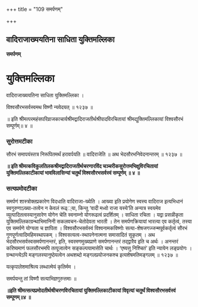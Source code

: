 +++
title = "109 समर्पणम्"

+++


## वादिराजाख्ययतिना साधिता युक्तिमल्लिका

**समर्पणम्**

# **युक्तिमल्लिका**

वादिराजाख्ययतिना साधिता युक्तिमल्लिका ।

विश्वसौरभसर्वस्वमथ विष्णौ न्यवेदयत् ॥ १२३७ ॥

॥ इति श्रीमत्परमहंसपरिव्राजकाचार्यश्रीमद्वादिराजतीर्थश्रीपादविरचितायां श्रीमद्युक्तिमल्लिकायां विश्वसौरभं सम्पूर्णम्॥ ४ ॥

### **सुरोत्तमटीका**

सौरभं समापयंस्तत्र निरूपितमर्थं हरावर्पयति ॥ वादिराजेति ॥ अथ भेदसौरभनिवेदनान्तरम् ॥ १२३७ ॥

**॥ इति श्रीमत्कविकुलतिलकश्रीमद्वादिराजतीर्थचरणारविंद चञ्चरीकसुरोत्तमभिक्षुविरचितायां युक्तिमल्लिकाटीकायां भावविलासिन्यां चतुर्थं विश्वसौरभसर्वस्वं सम्पूर्णम् ॥ ४ ॥**

### **सत्यप्रमोदटीका**

समर्पणं शास्त्रोक्तप्रकारेण विदधाति वादिराजा-ख्येति । आख्या इति प्रयोगेण स्वस्य वादिराज इत्यभिधानं स्वगुरुणाऽख्या-तत्वेन न केवलं रूढ््या, किन्तु ‘वादी मध्वो राजा यस्ये’ति अन्यत्र स्वयमेव व्युत्पादितत्वस्यानुसारेण योगेन चेति स्वनाम्नो योगरूढत्वं प्रदर्शितम् । साधिता रचिता । यद्वा प्रसन्नीकृता युक्तिमल्लिकाग्रन्थाभिमानिनी सकलवचन-चेतोदेवता भारती । तेन समर्पणक्रियायां भारत्या एव कर्तृत्वं, तस्या एव समर्पणे योग्यता च ज्ञापिता । विश्वसौरभसर्वस्वं विश्वनामकविष्णोः सत्या-शेषजगज्जन्मपूर्वकर्तृत्वं सौरभं गुणपूर्णत्वादिमहिमस्थापकम् । विश्वसत्यत्व-स्थापनेनात्मना समासादितं सुकृतम् । अथ भेदसौरभसर्वस्वसमर्पणानन्तरं, इति, स्वरमणमुख्यप्राणे समर्पणानन्तरं तद्द्वारैव इति च अर्थः । अनन्तरं करिष्यमाणं फलसौरभमपि तत्पूजात्वेन सङ्कल्पयामासेति चार्थः । ‘एष्यत्तु निश्चितं’ इति न्यायेन लङ्प्रयोगः । ग्रन्थान्त्येऽपि मङ्गलस्यानुष्ठेयत्वेन अथशब्दो मङ्गलप्रयोजनकश्च इत्यशेषमतिमङ्गलम् ॥ १२३७ ॥

यत्कृपालेशमाश्रित्य लब्धात्मेयं कृतिर्मम ।

समर्पयन्तु तां विष्णौ सत्याभिज्ञगुरुत्तमाः ॥

**॥इति श्रीमत्सत्यप्रमोदतीर्थश्रीचरणविरचितायां युक्तिमल्लिकाटीकायां विवृत्यां चतुर्थं विश्वसौरभसर्वस्वं सम्पूणम्॥४ ॥**

